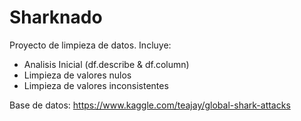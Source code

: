 # Sharknado


Proyecto de limpieza de datos. Incluye:

 - Analisis Inicial (df.describe & df.column)
 - Limpieza de valores nulos
 - Limpieza de valores inconsistentes

Base de datos: https://www.kaggle.com/teajay/global-shark-attacks